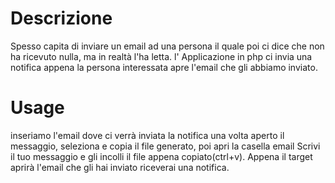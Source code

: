 # Descrizione
Spesso capita di inviare un email ad una persona il quale poi ci dice che non ha ricevuto nulla, ma in realtà l'ha letta.
l' Applicazione in php ci invia una notifica appena la persona interessata apre l'email che gli abbiamo inviato.

# Usage

inseriamo l'email dove ci verrà inviata la notifica una volta aperto il messaggio, seleziona e copia il file generato, poi apri la casella email
Scrivi il tuo messaggio e gli incolli il file appena copiato(ctrl+v).
Appena il target aprirà l'email che gli hai inviato riceverai una notifica.